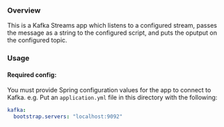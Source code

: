 ### Overview

This is a Kafka Streams app which listens to a configured stream, passes the message as a string to the configured script, and puts the oputput on the configured topic. 

### Usage

#### Required config:

You must provide Spring configuration values for the app to connect to Kafka. e.g. Put an `application.yml` file in this
directory with the following:

```yml
kafka:
  bootstrap.servers: "localhost:9092"
```
